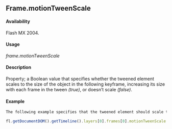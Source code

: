 ## Frame.motionTweenScale

#### Availability

Flash MX 2004.

#### Usage

*frame.motionTweenScale*

#### Description

Property; a Boolean value that specifies whether the tweened element scales to the size of the object in the following keyframe, increasing its size with each frame in the tween *(true)*, or doesn’t scale *(false)*.

#### Example

```javascript
The following example specifies that the tweened element should scale to the size of the object in the following keyframe, increasing its size with each frame in the tween.

fl.getDocumentDOM().getTimeline().layers[0].frames[0].motionTweenScale = true;

```